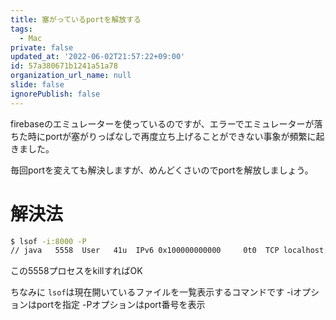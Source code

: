 ```yaml
---
title: 塞がっているportを解放する
tags:
  - Mac
private: false
updated_at: '2022-06-02T21:57:22+09:00'
id: 57a380671b1241a51a78
organization_url_name: null
slide: false
ignorePublish: false
---
```

firebaseのエミュレーターを使っているのですが、エラーでエミュレーターが落ちた時にportが塞がりっぱなしで再度立ち上げることができない事象が頻繁に起きました。

毎回portを変えても解決しますが、めんどくさいのでportを解放しましょう。

# 解決法
```bash
$ lsof -i:8000 -P
// java   5558  User   41u  IPv6 0x100000000000     0t0  TCP localhost:8000 
```
この5558プロセスをkillすればOK

ちなみに
`lsof`は現在開いているファイルを一覧表示するコマンドです
-iオプションはportを指定
-Pオプションはport番号を表示
